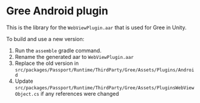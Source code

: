 # Gree Android plugin

This is the library for the `WebViewPlugin.aar` that is used for Gree in Unity.

To build and use a new version: 
1. Run the `assemble` gradle command. 
2. Rename the generated aar to `WebViewPlugin.aar` 
3. Replace the old version in `src/packages/Passport/Runtime/ThirdParty/Gree/Assets/Plugins/Android`
4. Update `src/packages/Passport/Runtime/ThirdParty/Gree/Assets/PluginsWebViewObject.cs` if any references were changed